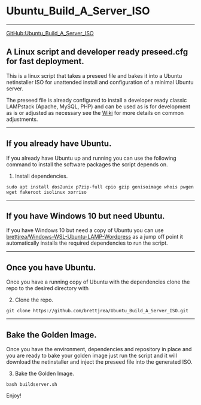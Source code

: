 # Ubuntu_Build_A_Server_ISO
***
[GitHub:Ubuntu_Build_A_Server_ISO](https://github.com/brettjrea/Ubuntu_Build_A_Server_ISO)

## A Linux script and developer ready preseed.cfg for fast deployment.
This is a linux script that takes a preseed file and bakes it into a Ubuntu netinstaller ISO for unattended install and configuration of a minimal Ubuntu server.

The preseed file is already configured to install a developer ready classic LAMPstack (Apache, MySQL, PHP) and can be used as is for development as is or adjusted as necessary see the [Wiki](https://github.com/brettjrea/Ubuntu_Build_A_Server_ISO/wiki/Welcome) for more details on common adjustments.
***

## If you already have Ubuntu.
If you already have Ubuntu up and running you can use the following command to install the software packages the script depends on.

1. Install dependencies.
```
sudo apt install dos2unix p7zip-full cpio gzip genisoimage whois pwgen wget fakeroot isolinux xorriso
```
***

## If you have Windows 10 but need Ubuntu.
If you have Windows 10 but need a copy of Ubuntu you can use [brettjrea/Windows-WSL-Ubuntu-LAMP-Wordpress](https://github.com/brettjrea/Windows-WSL-Ubuntu-LAMP-Wordpress) as a jump off point it automatically installs the required dependencies to run the script.
***

## Once you have Ubuntu.
Once you have a running copy of Ubuntu with the dependencies clone the repo to the desired directory with

2. Clone the repo.
```
git clone https://github.com/brettjrea/Ubuntu_Build_A_Server_ISO.git
```
***

## Bake the Golden Image.
Once you have the environment, dependencies and repository in place and you are ready to bake your golden image just run the script and it will download the netinstaller and inject the preseed file into the generated ISO.

3. Bake the Golden Image.
```
bash buildserver.sh
```

Enjoy!
